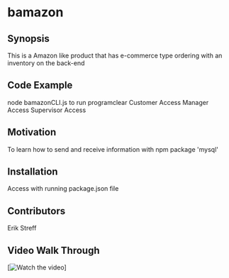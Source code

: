 # bamazon

## Synopsis

This is a Amazon like product that has e-commerce type ordering with an inventory on the back-end

## Code Example

node bamazonCLI.js to run programclear
Customer Access
Manager Access
Supervisor Access

## Motivation

To learn how to send and receive information with npm package 'mysql'

## Installation

Access with running package.json file


## Contributors

Erik Streff

## Video Walk Through

[![Watch the video](https://drive.google.com/open?id=0Bz4Ih1ADce9EeW9pQ2FZTUZBbVk)]

